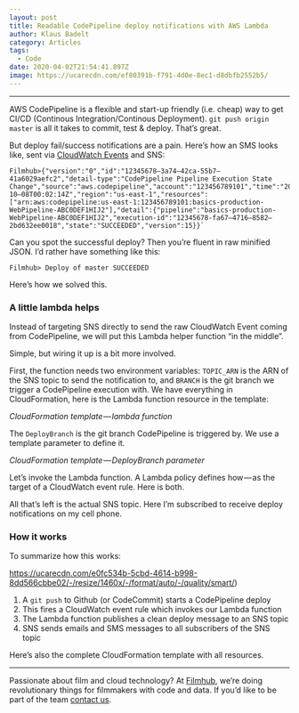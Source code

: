 ```yaml
---
layout: post
title: Readable CodePipeline deploy notifications with AWS Lambda
author: Klaus Badelt
category: Articles
tags:
  - Code
date: 2020-04-02T21:54:41.897Z
image: https://ucarecdn.com/ef80391b-f791-4d0e-8ec1-d8dbfb2552b5/
---
```

- - -

AWS CodePipeline is a flexible and start-up friendly (i.e. cheap) way to get CI/CD (Continous Integration/Continous Deployment). `git push origin master` is all it takes to commit, test & deploy. That’s great.

But deploy fail/success notifications are a pain. Here’s how an SMS looks like, sent via [CloudWatch Events](https://docs.aws.amazon.com/codepipeline/latest/userguide/detect-state-changes-cloudwatch-events.html) and SNS:

```
Filmhub>{"version":"0","id":"12345678–3a74–42ca-55b7–41a6029aefc2","detail-type":"CodePipeline Pipeline Execution State Change","source":"aws.codepipeline","account":"123456789101","time":"2018–10–08T00:02:14Z","region":"us-east-1","resources":["arn:aws:codepipeline:us-east-1:123456789101:basics-production-WebPipeline-ABC0DEF1HIJ2"],"detail":{"pipeline":"basics-production-WebPipeline-ABC0DEF1HIJ2","execution-id":"12345678-fa67–4716–8582–2bd632ee0018","state":"SUCCEEDED","version":15}}`
```

Can you spot the successful deploy? Then you’re fluent in raw minified JSON. I’d rather have something like this:

```
Filmhub> Deploy of master SUCCEEDED
```

Here’s how we solved this.

### A little lambda helps

Instead of targeting SNS directly to send the raw CloudWatch Event coming from CodePipeline, we will put this Lambda helper function “in the middle”.

<script src="https://gist.github.com/klausbadelt/4d55993bb1a40e686123a43ab0566920.js"></script>

Simple, but wiring it up is a bit more involved.

First, the function needs two environment variables: `TOPIC_ARN` is the ARN of the SNS topic to send the notification to, and `BRANCH` is the git branch we trigger a CodePipeline execution with. We have everything in CloudFormation, here is the Lambda function resource in the template:

<script src="https://gist.github.com/klausbadelt/75e2178407dca1483bc9a917b1ba98fd.js"></script>

*CloudFormation template — lambda function*

The `DeployBranch` is the git branch CodePipeline is triggered by. We use a template parameter to define it.

<script src="https://gist.github.com/klausbadelt/5bead1acf2d203ec6856409ba3e46285.js"></script>

*CloudFormation template — DeployBranch parameter*

Let’s invoke the Lambda function. A Lambda policy defines how — as the target of a CloudWatch event rule. Here is both.

<script src="https://gist.github.com/klausbadelt/6e2e4c6c2db4ac6cfcad54c21481f5d7.js"></script>

All that’s left is the actual SNS topic. Here I’m subscribed to receive deploy notifications on my cell phone.

<script src="https://gist.github.com/klausbadelt/6697ce7348c3a0ed8db75852e7bb3a9c.js"></script>

### How it works

To summarize how this works:

https://ucarecdn.com/e0fc534b-5cbd-4614-b998-8dd566cbbe02/-/resize/1460x/-/format/auto/-/quality/smart/)

1. A `git push` to Github (or CodeCommit) starts a CodePipeline deploy
2. This fires a CloudWatch event rule which invokes our Lambda function
3. The Lambda function publishes a clean deploy message to an SNS topic
4. SNS sends emails and SMS messages to all subscribers of the SNS topic

Here’s also the complete CloudFormation template with all resources.

<script src="https://gist.github.com/klausbadelt/9e004c0eef87de697d689cc566637686.js"></script>
- - -

Passionate about film and cloud technology? At [Filmhub](http://), we’re doing revolutionary things for filmmakers with code and data. If you’d like to be part of the team [contact us](https://filmhub.zendesk.com/hc/en-us/requests/new).
